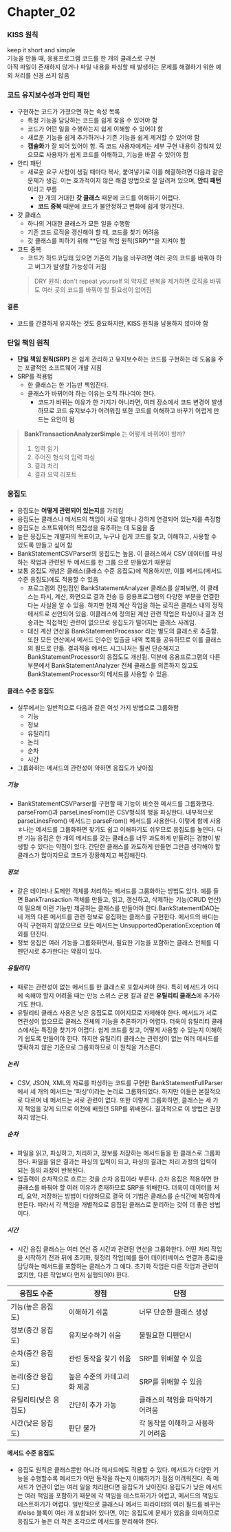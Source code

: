 Chapter_02
=============
### KISS 원칙
keep it short and simple <br/>
기능을 만들 때, 응용프로그램 코드를 한 개의 클래스로 구현 <br/>
아직 파일이 존재하지 않거나 파일 내용을 파싱할 때 발생하는 문제를 해결하기 위한 예외 처리를 신경 쓰지 않음 <br/>

### 코드 유지보수성과 안티 패턴
* 구현하는 코드가 가졌으면 하는 속성 목록
  - 특정 기능을 담당하는 코드를 쉽게 찾을 수 있어야 함
  - 코드가 어떤 일을 수행하는지 쉽게 이해할 수 있어야 함
  - 새로운 기능을 쉽게 추가하거나 기존 기능을 쉽게 제거할 수 있어야 함
  - **캡슐화**가 잘 되어 있어야 함. 즉 코드 사용자에게는 세부 구현 내용이 감춰져 있으므로 
  사용자가 쉽게 코드를 이해하고, 기능을 바꿀 수 있어야 함
* 안티 패턴
  - 새로운 요구 사항이 생길 때마다 복사, 붙여넣기로 이를 해결하려면 다음과 같은 문제가 생김.
  이는 효과적이지 않은 해결 방법으로 잘 알려져 있으며, **안티 패턴**이라고 부름
    + 한 개의 거대한 **갓 클래스** 때문에 코드를 이해하기 어렵다.
    + **코드 중복** 때문에 코드가 불안정하고 변화에 쉽게 망가진다.
* 갓 클래스
  - 하나의 거대한 클래스가 모든 일을 수행함
  - 기존 코드 로직을 갱신해야 할 때, 코드를 찾기 어려움
  - 갓 클래스를 피하기 위해 **단일 책임 원칙(SRP)**을 지켜야 함
* 코드 중복
  - 코드가 하드코딩돼 있으면 기존의 기능을 바꾸려면 여러 곳의 코드를 바꿔야 하고 버그가 발생할 가능성이 커짐
  > DRY 원칙: don't repeat yourself 의 약자로 반복을 제거하면 로직을 바꿔도 여러 곳의 코드를 바꿔야 할 필요성이 없어짐

#### 결론 
* 코드를 간결하게 유지하는 것도 중요하지만, KISS 원칙을 남용하지 않아야 함

### 단일 책임 원칙
- **단일 책임 원칙(SRP)** 은 쉽게 관리하고 유지보수하는 코드를 구현하는 데 도움을 주는 포괄적인 소프트웨어
개발 지침
- SRP를 적용법
  * 한 클래스는 한 기능만 책임진다.
  * 클래스가 바뀌어야 하는 이유는 오직 하나여야 한다.
    + 코드가 바뀌는 이유가 한 가지가 아니라면, 여러 장소에서 코드 변경이 발생하므로 코드 유지보수가 어려워짐
    또한 코드를 이해하고 바꾸기 어렵게 만드는 요인이 됨
> **BankTransactionAnalyzerSimple** 는 어떻게 바뀌어야 할까?
> 1. 입력 읽기
> 2. 주어진 형식의 입력 파싱
> 3. 결과 처리
> 4. 결과 요약 리포트

### 응집도
- 응집도는 **어떻게 관련되어 있는지**를 가리킴
- 응집도는 클래스나 메서드의 책임이 서로 얼마나 강하게 연결되어 있는지를 측정함
- 응집도는 소프트웨어의 복잡성을 유추하는 데 도움을 줌
- 높은 응집도는 개발자의 목표이고, 누구나 쉽게 코드를 찾고, 이해하고, 사용할 수 있도록 만들고 싶어 함
- BankStatementCSVParser의 응집도는 높음. 이 클래스에서 CSV 데이터를 파싱하는 작업과 관련된 두 메서드를 한 그룹
으로 만들었기 때문임
- 보통 응집도 개념은 클래스(클래스 수준 응집도)에 적용하지만, 이를 메서드(메서드 수준 응집도)에도 적용할 수 있음
  - 프로그램의 진입점인 BankStatementAnalyzer 클래스를 살펴보면, 이 클래스는 파서, 계산, 화면으로 결과 전송 등
  응용프로그램의 다양한 부분을 연결한다는 사실을 알 수 있음. 하지만 현재 계산 작업을 하는 로직은 클래스 내의 정적
  메서드로 선언되어 있음. 이클래스에 정의된 계산 관련 작업은 파싱이나 결과 전송과는 직접적인 관련이 없으므로 응집도가
  떨어지는 클래스 사례임.
  - 대신 계산 연산을 BankStatementProcessor 라는 별도의 클래스로 추출함. 또한 모든 연산에서 메서드 인수인 입출금 내역
  목록을 공유하므로 이를 클래스의 필드로 만듦. 결과적을 메서드 시그니처는 훨씬 단순해지고 BankStatementProcessor의
  응집도도 개선됨. 덕분에 응용프로그램의 다른 부분에서 BankStatementAnalyzer 전체 클래스를 의존하지 않고도
  BankStatementProcessor의 메서드를 사용할 수 있음.

#### 클래스 수준 응집도
- 실무에서는 일반적으로 다음과 같은 여섯 가지 방법으로 그룹화함
  * 기능
  * 정보
  * 유틸리티
  * 논리
  * 순차
  * 시간
- 그룹화하는 메서드의 관련성이 약하면 응집도가 낮아짐

##### 기능
  - BankStatementCSVParser를 구현할 때 기능이 비슷한 메서드를 그룹화했다. parseFrom()과 parseLinesFrom()은 CSV형식의
행을 파싱한다. 내부적으로 parseLinesFrom() 메서드는 parseFrom() 메서드를 사용한다. 이렇게 함께 사용ㅎ나는 메서드를
그룹화하면 찾기도 쉽고 이해하기도 쉬우므로 응집도를 높인다. 다만 기능 응집은 한 개의 메서드를 갖는 클래스를 너무
과도하게 만들려는 경향이 발생할 수 있다는 약점이 있다. 간단한 클래스를 과도하게 만들면 그만큼 생각해야 할 클래스가
많아지므로 코드가 장황해지고 복잡해진다.
##### 정보
  - 같은 데이터나 도메인 객체를 처리하는 메서드를 그룹화하는 방법도 있다. 예를 들면 BankTransaction 객체를 만들고,
읽고, 갱신하고, 삭제하는 기능(CRUD 연산)이 필요해 이런 기능만 제공하는 클래스를 만들어야 한다.BankStatementDAO는
네 개의 다른 메서드를 관련 정보로 응집하는 클래스를 구현한다. 메서드의 바디는 아직 구현하지 않았으므로 모든 메서드는
UnsupportedOperationException 예외를 던진다.
  - 정보 응집은 여러 기능을 그룹화하면서, 필요한 기능을 포함하는 클래스 전체를 디펜던시로 추가한다는 약점이 있다.
##### 유틸리티
  - 때로는 관련성이 없는 메서드를 한 클래스로 포함시켜야 한다. 특히 메서드가 어디에 속해야 할지 어려울 때는
만능 스위스 군용 칼과 같은 **유틸리티 클래스**에 추가하기도 한다.
  - 유틸리티 클래스 사용은 낮은 응집도로 이어지므로 자제해야 한다. 메서드가 서로 연관성이 없으므로 클래스 전체의 기능을
추론하기가 어렵다. 더욱이 유틸리티 클래스에서는 특징을 찾기가 어렵다. 쉽게 코드를 찾고, 어떻게 사용할 수 있는지 이해하기
쉽도록 만들어야 한다. 하지만 유틸리티 클래스는 관련성이 없는 여러 메서드를 명확하지 않은 기준으로 그룹화하므로 이 원칙을
거스른다.
##### 논리
  - CSV, JSON, XML의 자료를 파싱하는 코드를 구현한 BankStatementFullParser 에서 세 개의 메서드는 '파싱'이라는 논리로
그룹화되었다. 하지만 이들은 본질적으로 다르며 네 메서드는 서로 관련이 없다. 또한 이렇게 그룹화하면, 클래스는 세 가지
책임을 갖게 되므로 이전에 배웠던 SRP를 위배한다. 결과적으로 이 방법은 권장하지 않는다.
##### 순차
  - 파일을 읽고, 파싱하고, 처리하고, 정보를 저장하는 메서드들을 한 클래스로 그룹화한다. 파일을 읽은 결과는 파싱의
입력이 되고, 파싱의 결과는 처리 과정의 입력이 되는 등의 과정이 반복된다.
  - 입출력이 순차적으로 흐르는 것을 순차 응집이라 부른다. 순차 응집은 적용하면 한 클래스를 바꿔야 할 여러 이유가
존재하므로 SRP을 위배한다. 더욱이 데이터를 처리, 요약, 저장하는 방법이 다양하므로 결국 이 기법은 클래스를 순식간에
복잡하게 만든다. 따라서 각 책임을 개별적으로 응집된 클래스로 분리하는 것이 더 좋은 방법이다.
##### 시간
  - 시간 응집 클래스는 여러 연산 중 시간과 관련된 연산을 그룹화한다. 어떤 처리 작업을 시작하기 전과 뒤에 초기화,
뒷정리 작업(예를 들어 데이터베이스 연결과 종료)을 담당하는 메서드를 포함하는 클래스가 그 예다. 초기화 작업은 다른 
작업과 관련이 없지만, 다른 작업보다 먼저 실행되어야 한다.

| 응집도 수준       | 장점              | 단점                  |
|--------------|-----------------|---------------------|
| 기능(높은 응집도)   | 이해하기 쉬움         | 너무 단순한 클래스 생성       |
| 정보(중간 응집도)   | 유지보수하기 쉬움       | 불필요한 디펜던시           |
| 순차(중간 응집도)   | 관련 동작을 찾기 쉬움    | SRP를 위배할 수 있음       |
| 논리(중간 응집도)   | 높은 수준의 카테고리화 제공 | SRP를 위배할 수 있음       |
| 유틸리티(낮은 응집도) | 간단히 추가 가능       | 클래스의 책임을 파악하기 어려움   |
| 시간(낮은 응집도)   | 판단 불가           | 각 동작을 이해하고 사용하기 어려움 |

#### 메서드 수준 응집도
- 응집도 원칙은 클래스뿐만 아니라 메서드에도 적용할 수 있다. 메서드가 다양한 기능을 수행할수록 메서드가 어떤 동작을
하는지 이해하기가 점점 어려워진다. 즉 메서드가 연관이 없는 여러 일을 처리한다면 응집도가 낮아진다.응집도가 낮은 메서드는
여러 책임을 포함하기 때문에 각 책임을 테스트하기가 어렵고, 메서드의 책임도 테스트하기가 어렵다. 일반적으로 클래스나
메서드 파라미터의 여러 필드를 바꾸는 if/else 블록이 여러 개 포함되어 있다면, 이는 응집도에 문제가 있음을 의미하므로
응집도가 높은 더 작은 조각으로 메서드를 분리해야 한다.